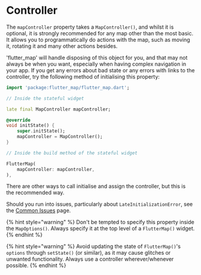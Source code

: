 # Controller

The `mapController` property takes a `MapController()`, and whilst it is optional, it is strongly recommended for any map other than the most basic. It allows you to programmatically do actions with the map, such as moving it, rotating it and many other actions besides.

'flutter\_map' will handle disposing of this object for you, and that may not always be when you want, especially when having complex navigation in your app. If you get any errors about bad state or any errors with links to the controller, try the following method of initialising this property:

```dart
import 'package:flutter_map/flutter_map.dart';

// Inside the stateful widget

late final MapController mapController;

@override
void initState() {
    super.initState();
    mapController = MapController();
}

// Inside the build method of the stateful widget

FlutterMap(
    mapController: mapController,
),
```

There are other ways to call initialise and assign the controller, but this is the recommended way.

Should you run into issues, particularly about `LateInitializationError`, see the [Common Issues](common-issues.md) page.

{% hint style="warning" %}
Don't be tempted to specify this property inside the `MapOptions()`. Always specify it at the top level of a `FlutterMap()` widget.
{% endhint %}

{% hint style="warning" %}
Avoid updating the state of `FlutterMap()`'s `options` through `setState()` (or similar), as it may cause glitches or unwanted functionality. Always use a controller wherever/whenever possible.
{% endhint %}
